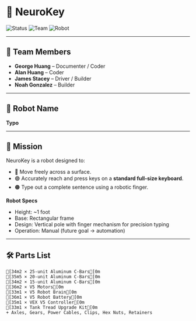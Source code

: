 # 🧠 NeuroKey

![Status](https://img.shields.io/badge/Status-In%20Progress-blue)
![Team](https://img.shields.io/badge/Team-4%20Members-purple)
![Robot](https://img.shields.io/badge/Robot-Typo-orange)

---

## 👥 Team Members
- **George Huang** – Documenter / Coder  
- **Alan Huang** – Coder  
- **James Stacey** – Driver / Builder  
- **Noah Gonzalez** – Builder  

---

## 🤖 Robot Name
**Typo**

---

## 🎯 Mission
NeuroKey is a robot designed to:  
- 🔵 Move freely across a surface.  
- 🟣 Accurately reach and press keys on a **standard full-size keyboard**.  
- 🟠 Type out a complete sentence using a robotic finger.  

**Robot Specs**  
- Height: ~1 foot  
- Base: Rectangular frame  
- Design: Vertical pole with finger mechanism for precision typing  
- Operation: Manual (future goal → automation)  

---

## 🛠️ Parts List
```ansi
[34m2 × 25-unit Aluminum C-Bars[0m
[35m5 × 20-unit Aluminum C-Bars[0m
[34m2 × 15-unit Aluminum C-Bars[0m
[36m2 × V5 Motors[0m
[33m1 × V5 Robot Brain[0m
[36m1 × V5 Robot Battery[0m
[35m1 × VEX V5 Controller[0m
[33m1 × Tank Tread Upgrade Kit[0m
+ Axles, Gears, Power Cables, Clips, Hex Nuts, Retainers
